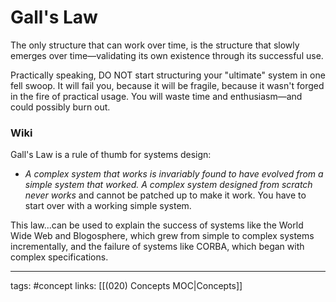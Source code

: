 # Gall's Law
The only structure that can work over time, is the structure that slowly emerges over time—validating its own existence through its successful use. 

Practically speaking, DO NOT start structuring your "ultimate" system in one fell swoop. It will fail you, because it will be fragile, because it wasn't forged in the fire of practical usage. You will waste time and enthusiasm—and could possibly burn out. 

### Wiki
Gall's Law is a rule of thumb for systems design: 

- *A complex system that works is invariably found to have evolved from a simple system that worked. A complex system designed from scratch never works* and cannot be patched up to make it work. You have to start over with a working simple system.

This law...can be used to explain the success of systems like the World Wide Web and Blogosphere, which grew from simple to complex systems incrementally, and the failure of systems like CORBA, which began with complex specifications. 

---
tags: #concept
links: [[(020) Concepts MOC|Concepts]]